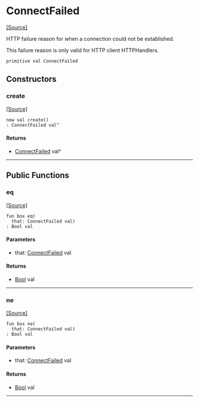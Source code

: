# ConnectFailed
<span class="source-link">[[Source]](src/http/http_handler.md#L39)</span>

HTTP failure reason for when a connection could not be established.

This failure reason is only valid for HTTP client HTTPHandlers.


```pony
primitive val ConnectFailed
```

## Constructors

### create
<span class="source-link">[[Source]](src/http/http_handler.md#L39)</span>


```pony
new val create()
: ConnectFailed val^
```

#### Returns

* [ConnectFailed](http-ConnectFailed.md) val^

---

## Public Functions

### eq
<span class="source-link">[[Source]](src/http/http_handler.md#L46)</span>


```pony
fun box eq(
  that: ConnectFailed val)
: Bool val
```
#### Parameters

*   that: [ConnectFailed](http-ConnectFailed.md) val

#### Returns

* [Bool](builtin-Bool.md) val

---

### ne
<span class="source-link">[[Source]](src/http/http_handler.md#L46)</span>


```pony
fun box ne(
  that: ConnectFailed val)
: Bool val
```
#### Parameters

*   that: [ConnectFailed](http-ConnectFailed.md) val

#### Returns

* [Bool](builtin-Bool.md) val

---

